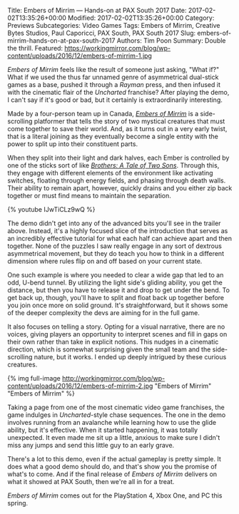 Title: Embers of Mirrim — Hands-on at PAX South 2017
Date: 2017-02-02T13:35:26+00:00
Modified: 2017-02-02T13:35:26+00:00
Category: Previews
Subcategories: Video Games
Tags: Embers of Mirrim, Creative Bytes Studios, Paul Caporicci, PAX South, PAX South 2017
Slug: embers-of-mirrim-hands-on-at-pax-south-2017
Authors: Tim Poon
Summary: Double the thrill.
Featured: https://workingmirror.com/blog/wp-content/uploads/2016/12/embers-of-mirrim-1.jpg

*Embers of Mirrim* feels like the result of someone just asking, "What if?" What if we used the thus far unnamed genre of asymmetrical dual-stick games as a base, pushed it through a *Rayman* press, and then infused it with the cinematic flair of the *Uncharted* franchise? After playing the demo, I can't say if it's good or bad, but it certainly is extraordinarily interesting.

Made by a four-person team up in Canada, *[Embers of Mirrim](http://embersofmirrim.com/)* is a side-scrolling platformer that tells the story of two mystical creatures that must come together to save their world. And, as it turns out in a very early twist, that is a literal joining as they eventually become a single entity with the power to split up into their constituent parts.

When they split into their light and dark halves, each Ember is controlled by one of the sticks sort of like *[Brothers: A Tale of Two Sons](http://www.platformnation.com/2013/09/18/brothers-a-tale-of-two-sons-review-split-halves/)*. Through this, they engage with different elements of the environment like activating switches, floating through energy fields, and phasing through death walls. Their ability to remain apart, however, quickly drains and you either zip back together or must find means to maintain the separation.

{% youtube IJwTiCLz9wQ %}

The demo didn't get into any of the advanced bits you'll see in the trailer above. Instead, it's a highly focused slice of the introduction that serves as an incredibly effective tutorial for what each half can achieve apart and then together. None of the puzzles I saw really engage in any sort of dextrous asymmetrical movement, but they do teach you how to think in a different dimension where rules flip on and off based on your current state.

One such example is where you needed to clear a wide gap that led to an odd, U-bend tunnel. By utilizing the light side's gliding ability, you get the distance, but then you have to release it and drop to get under the bend. To get back up, though, you'll have to split and float back up together before you join once more on solid ground. It's straightforward, but it shows some of the deeper complexity the devs are aiming for in the full game.

It also focuses on telling a story. Opting for a visual narrative, there are no voices, giving players an opportunity to interpret scenes and fill in gaps on their own rather than take in explicit notions. This nudges in a cinematic direction, which is somewhat surprising given the small team and the side-scrolling nature, but it works. I ended up deeply intrigued by these curious creatures.

{% img full-image http://workingmirror.com/blog/wp-content/uploads/2016/12/embers-of-mirrim-2.jpg "Embers of Mirrim" "Embers of Mirrim" %}

Taking a page from one of the most cinematic video game franchises, the game indulges in *Uncharted*-style chase sequences. The one in the demo involves running from an avalanche while learning how to use the glide ability, but it's effective. When it started happening, it was totally unexpected. It even made me sit up a little, anxious to make sure I didn't miss any jumps and send this little guy to an early grave.

There's a lot to this demo, even if the actual gameplay is pretty simple. It does what a good demo should do, and that's show you the promise of what's to come. And if the final release of *Embers of Mirrim* delivers on what it showed at PAX South, then we're all in for a treat.

*Embers of Mirrim* comes out for the PlayStation 4, Xbox One, and PC this spring.
